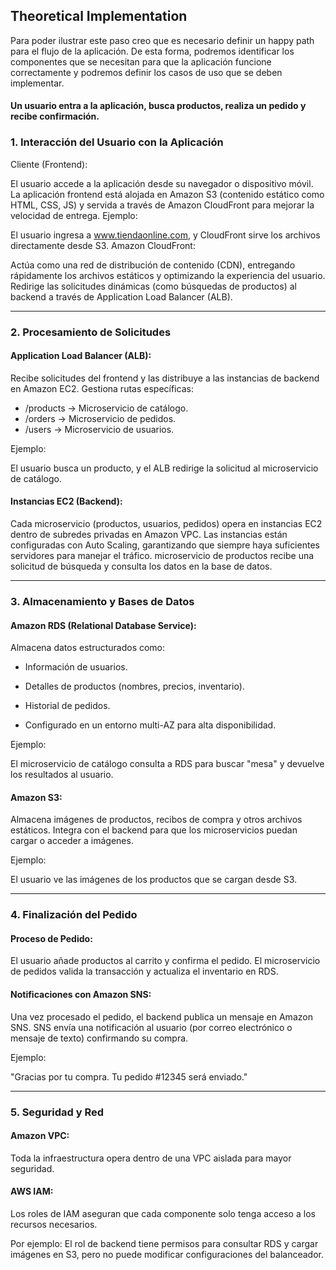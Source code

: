 ## Theoretical Implementation


Para poder ilustrar este paso creo que es necesario definir un happy path para el flujo de la aplicación. De esta forma, podremos identificar los componentes que se necesitan para que la aplicación funcione correctamente y podremos definir los casos de uso que se deben implementar.

#### Un usuario entra a la aplicación, busca productos, realiza un pedido y recibe confirmación.



### 1. Interacción del Usuario con la Aplicación
   Cliente (Frontend):

El usuario accede a la aplicación desde su navegador o dispositivo móvil.
La aplicación frontend está alojada en Amazon S3 (contenido estático como HTML, CSS, JS) y servida a través de Amazon CloudFront para mejorar la velocidad de entrega.
Ejemplo:

El usuario ingresa a www.tiendaonline.com, y CloudFront sirve los archivos directamente desde S3.
Amazon CloudFront:

Actúa como una red de distribución de contenido (CDN), entregando rápidamente los archivos estáticos y optimizando la experiencia del usuario.
Redirige las solicitudes dinámicas (como búsquedas de productos) al backend a través de Application Load Balancer (ALB).

---

### 2. Procesamiento de Solicitudes

#### Application Load Balancer (ALB):

Recibe solicitudes del frontend y las distribuye a las instancias de backend en Amazon EC2.
Gestiona rutas específicas:

- /products -> Microservicio de catálogo.
- /orders -> Microservicio de pedidos.
- /users -> Microservicio de usuarios.

Ejemplo:

El usuario busca un producto, y el ALB redirige la solicitud al microservicio de catálogo.

#### Instancias EC2 (Backend):

Cada microservicio (productos, usuarios, pedidos) opera en instancias EC2 dentro de subredes privadas en Amazon VPC.
Las instancias están configuradas con Auto Scaling, garantizando que siempre haya suficientes servidores para manejar el tráfico.
microservicio de productos recibe una solicitud de búsqueda y consulta los datos en la base de datos.

---

### 3. Almacenamiento y Bases de Datos

#### Amazon RDS (Relational Database Service):

Almacena datos estructurados como:
* Información de usuarios.
* Detalles de productos (nombres, precios, inventario).
* Historial de pedidos.

* Configurado en un entorno multi-AZ para alta disponibilidad.

Ejemplo:

El microservicio de catálogo consulta a RDS para buscar "mesa" y devuelve los resultados al usuario.

#### Amazon S3:

Almacena imágenes de productos, recibos de compra y otros archivos estáticos.
Integra con el backend para que los microservicios puedan cargar o acceder a imágenes.

Ejemplo:

El usuario ve las imágenes de los productos que se cargan desde S3.


---

### 4. Finalización del Pedido
#### Proceso de Pedido:

El usuario añade productos al carrito y confirma el pedido.
El microservicio de pedidos valida la transacción y actualiza el inventario en RDS.

#### Notificaciones con Amazon SNS:

Una vez procesado el pedido, el backend publica un mensaje en Amazon SNS.
SNS envía una notificación al usuario (por correo electrónico o mensaje de texto) confirmando su compra.

Ejemplo:

"Gracias por tu compra. Tu pedido #12345 será enviado."

---

### 5. Seguridad y Red
#### Amazon VPC:

Toda la infraestructura opera dentro de una VPC aislada para mayor seguridad.

#### AWS IAM:

Los roles de IAM aseguran que cada componente solo tenga acceso a los recursos necesarios.

Por ejemplo:
El rol de backend tiene permisos para consultar RDS y cargar imágenes en S3, pero no puede modificar configuraciones del balanceador.
